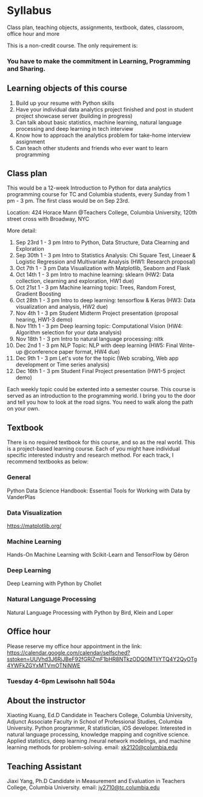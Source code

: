 # Syllabus
Class plan, teaching objects, assignments, textbook, dates, classroom, office hour and more

This is a non-credit course. The only requirement is: 
### You have to make the commitment in Learning, Programming and Sharing.

## Learning objects of this course

1. Build up your resume with Python skills
2. Have your individual data analytics project finished and post in student project showcase server (building in progress)
3. Can talk about basic statistics, machine learning, natural language processing and deep learning in tech interview
4. Know how to approach the analytics problem for take-home interview assignment
4. Can teach other students and friends who ever want to learn programming

## Class plan
This would be a 12-week Introduction to Python for data analytics programming course for TC and Columbia students, every Sunday from 1 pm - 3 pm. The first class would be on Sep 23rd.

Location: 424 Horace Mann @Teachers College, Columbia University, 120th street cross with Broadway, NYC

More detail:
1. Sep 23rd 1 - 3 pm Intro to Python, Data Structure, Data Clearning and Exploration
2. Sep 30th 1 - 3 pm Intro to Statistics Analysis: Chi Square Test, Lineaer & Logistic Regression and Multivariate Analysis (HW1: Research proposal)
3. Oct 7th 1 - 3 pm Data Visualization with Matplotlib, Seaborn and Flask
4. Oct 14th 1 - 3 pm Intro to machine learning: sklearn (HW2: Data collection, clearning and exploration, HW1 due)
5. Oct 21st 1 - 3 pm Machine learning topic: Trees, Random Forest, Gradient Boosting
6. Oct 28th 1 - 3 pm Intro to deep learning: tensorflow & Keras (HW3: Data visualization and analysis, HW2 due)
7. Nov 4th 1 - 3 pm Student Midterm Project presentation (proposal hearing, HW1-3 demo)
8. Nov 11th 1 - 3 pm Deep learning topic: Computational Vision (HW4: Algorithm selection for your data analysis)
9. Nov 18th 1 - 3 pm Intro to natural language processing: nltk
10. Dec 2nd 1 - 3 pm NLP Topic: NLP with deep learning (HW5: Final Write-up @conference paper format, HW4 due)
11. Dec 9th 1 - 3 pm Let's vote for the topic (Web scrabing, Web app development or Time series analysis)
12. Dec 16th 1 - 3 pm Student Final Project presentation (HW1-5 project demo)

Each weekly topic could be extented into a semester course. This course is served as an introduction to the programming world. I bring you to the door and tell you how to look at the road signs. You need to walk along the path on your own.

## Textbook
There is no required textbook for this course, and so as the real world. 
This is a project-based learning course. Each of you might have individual specific interested industry and research method. For each track, I recommend textbooks as below:
### General
Python Data Science Handbook: Essential Tools for Working with Data by VanderPlas
### Data Visualization
https://matplotlib.org/
### Machine Learning
Hands-On Machine Learning with Scikit-Learn and TensorFlow by Géron
### Deep Learning
Deep Learning with Python by Chollet
### Natural Language Processing
Natural Language Processing with Python by Bird, Klein and Loper


## Office hour
Please reserve my office hour appointment in the link:
https://calendar.google.com/calendar/selfsched?sstoken=UUVhd3J6RjJBeF92fGRlZmF1bHR8NTkzODQ0MTliYTQ4Y2QyOTg4YWFkZGYxMTVmOTNiNWE
### Tuesday 4-6pm Lewisohn hall 504a 


## About the instructor
Xiaoting Kuang, Ed.D Candidate in Teachers College, Columbia University, Adjunct Associate Faculty in School of Professional Studies, Columbia University. 
Python programmer, R statistician, iOS developer. Interested in natural language processing, knowledge mapping and cognitive science. Applied statistics, deep learning /neural network modelings, and machine learning methods for problem-solving.
email: xk2120@columbia.edu

## Teaching Assistant
Jiaxi Yang, Ph.D Candidate in Measurement and Evaluation in Teachers College, Columbia University.
email: jy2710@tc.columbia.edu
